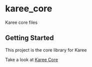# karee_core

Karee core files

## Getting Started

This project is the core library for Karee

Take a look at [Karee Core](https://github.com/ChamplainLeCode/karee/wiki/Karee-Lib-Specifications)